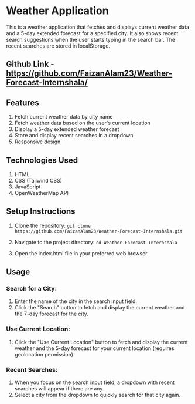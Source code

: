 # Weather Application

This is a weather application that fetches and displays current weather data and a 5-day extended forecast for a specified city. It also shows recent search suggestions when the user starts typing in the search bar. The recent searches are stored in localStorage.

## Github Link - https://github.com/FaizanAlam23/Weather-Forecast-Internshala/

## Features

1. Fetch current weather data by city name
2. Fetch weather data based on the user's current location
3. Display a 5-day extended weather forecast
4. Store and display recent searches in a dropdown
5. Responsive design

## Technologies Used
1. HTML
2. CSS (Tailwind CSS)
3. JavaScript
4. OpenWeatherMap API

## Setup Instructions

1. Clone the repository: `git clone https://github.com/FaizanAlam23/Weather-Forecast-Internshala.git`

2. Navigate to the project directory: `cd Weather-Forecast-Internshala`

3. Open the index.html file in your preferred web browser.

## Usage

### Search for a City:
1. Enter the name of the city in the search input field.
2. Click the "Search" button to fetch and display the current weather and the 7-day forecast for the city.
### Use Current Location:
1. Click the "Use Current Location" button to fetch and display the current weather and the 5-day forecast for your current location (requires geolocation permission).
### Recent Searches: 
1. When you focus on the search input field, a dropdown with recent searches will appear if there are any.
2. Select a city from the dropdown to quickly search for that city again.

